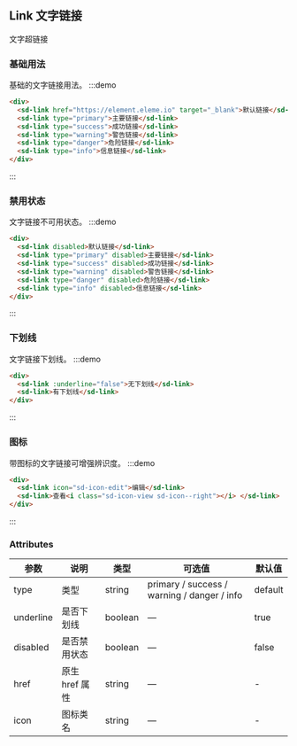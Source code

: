 ## Link 文字链接

文字超链接

### 基础用法
基础的文字链接用法。
:::demo
```html
<div>
  <sd-link href="https://element.eleme.io" target="_blank">默认链接</sd-link>
  <sd-link type="primary">主要链接</sd-link>
  <sd-link type="success">成功链接</sd-link>
  <sd-link type="warning">警告链接</sd-link>
  <sd-link type="danger">危险链接</sd-link>
  <sd-link type="info">信息链接</sd-link>
</div>
```
:::

### 禁用状态
文字链接不可用状态。
:::demo
```html
<div>
  <sd-link disabled>默认链接</sd-link>
  <sd-link type="primary" disabled>主要链接</sd-link>
  <sd-link type="success" disabled>成功链接</sd-link>
  <sd-link type="warning" disabled>警告链接</sd-link>
  <sd-link type="danger" disabled>危险链接</sd-link>
  <sd-link type="info" disabled>信息链接</sd-link>
</div>
```
:::

### 下划线
文字链接下划线。
:::demo
```html
<div>
  <sd-link :underline="false">无下划线</sd-link>
  <sd-link>有下划线</sd-link>
</div>
```
:::

### 图标

带图标的文字链接可增强辨识度。
:::demo
```html
<div>
  <sd-link icon="sd-icon-edit">编辑</sd-link>
  <sd-link>查看<i class="sd-icon-view sd-icon--right"></i> </sd-link>
</div>
```
:::

### Attributes

| 参数           | 说明                           | 类型      | 可选值                               | 默认值  |
| -------------- | ------------------------------ | --------- | ------------------------------------ | ------- |
| type           | 类型                   | string  | primary / success / warning / danger / info | default |
| underline      | 是否下划线                         | boolean | —                                    | true    |
| disabled       | 是否禁用状态                       | boolean | —                                    | false   |
| href           | 原生 href 属性                     | string  | —                                    | -       |
| icon           | 图标类名                       | string  | —                                    | -       |
